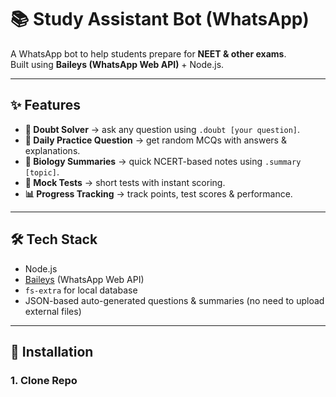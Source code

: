 # 📚 Study Assistant Bot (WhatsApp)

A WhatsApp bot to help students prepare for **NEET & other exams**.  
Built using **Baileys (WhatsApp Web API)** + Node.js.  

---

## ✨ Features
- **📘 Doubt Solver** → ask any question using `.doubt [your question]`.  
- **📅 Daily Practice Question** → get random MCQs with answers & explanations.  
- **🌱 Biology Summaries** → quick NCERT-based notes using `.summary [topic]`.  
- **📝 Mock Tests** → short tests with instant scoring.  
- **📊 Progress Tracking** → track points, test scores & performance.  

---

## 🛠 Tech Stack
- Node.js  
- [Baileys](https://github.com/adiwajshing/Baileys) (WhatsApp Web API)  
- `fs-extra` for local database  
- JSON-based auto-generated questions & summaries (no need to upload external files)  

---

## 🚀 Installation

### 1. Clone Repo
```bash
